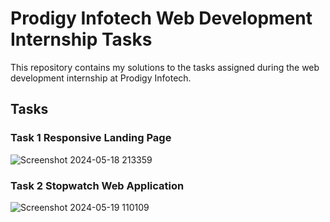 # Prodigy Infotech Web Development Internship Tasks

This repository contains my solutions to the tasks assigned during the web development internship at Prodigy Infotech.

## Tasks

### Task 1 Responsive Landing Page
![Screenshot 2024-05-18 213359](https://github.com/ChandiniRegulapati/PRODIGY-INFOTECH_TASKS/assets/159464185/492ba0f3-e60f-48b5-bc45-669ff9f285d5)
### Task 2 Stopwatch Web Application
![Screenshot 2024-05-19 110109](https://github.com/ChandiniRegulapati/PRODIGY-INFOTECH_TASKS/assets/159464185/e09a895b-a317-4498-a29b-d059c2e09c9a)


